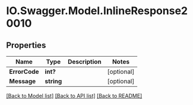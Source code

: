 # IO.Swagger.Model.InlineResponse20010
## Properties

Name | Type | Description | Notes
------------ | ------------- | ------------- | -------------
**ErrorCode** | **int?** |  | [optional] 
**Message** | **string** |  | [optional] 

[[Back to Model list]](../README.md#documentation-for-models) [[Back to API list]](../README.md#documentation-for-api-endpoints) [[Back to README]](../README.md)

